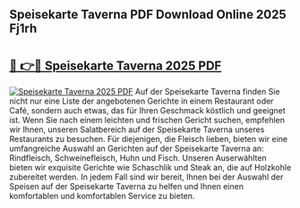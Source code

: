## Speisekarte Taverna PDF Download Online 2025 Fj1rh

# <h2><a href="http://gc8mzt3.nevu.top/?p=Speisekarte+Taverna">🔗 👉🔴 Speisekarte Taverna 2025 PDF</a></h2>

[![Speisekarte Taverna 2025 PDF](https://i.imgur.com/dBaPXMq.png)](http://gc8mzt3.nevu.top/?p=Speisekarte+Taverna)
Auf der Speisekarte Taverna finden Sie nicht nur eine Liste der angebotenen Gerichte in einem Restaurant oder Café, sondern auch etwas, das für Ihren Geschmack köstlich und geeignet ist. Wenn Sie nach einem leichten und frischen Gericht suchen, empfehlen wir Ihnen, unseren Salatbereich auf der Speisekarte Taverna unseres Restaurants zu besuchen. Für diejenigen, die Fleisch lieben, bieten wir eine umfangreiche Auswahl an Gerichten auf der Speisekarte Taverna an: Rindfleisch, Schweinefleisch, Huhn und Fisch. Unseren Auserwählten bieten wir exquisite Gerichte wie Schaschlik und Steak an, die auf Holzkohle zubereitet werden. In jedem Fall sind wir bereit, Ihnen bei der Auswahl der Speisen auf der Speisekarte Taverna zu helfen und Ihnen einen komfortablen und komfortablen Service zu bieten.
